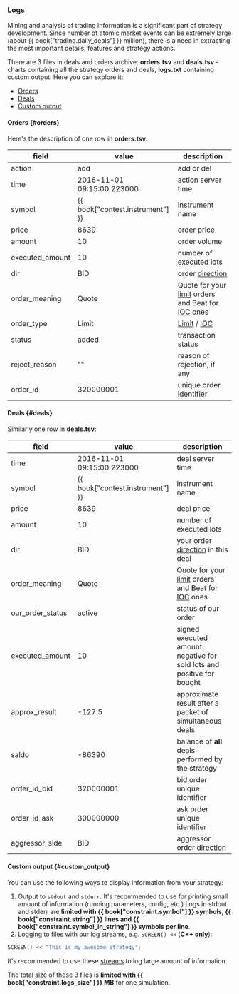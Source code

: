 ### Logs 

Mining and analysis of trading information is a significant part of strategy development.
Since number of atomic market events can be extremely large (about {{ book["trading.daily_deals"] }} million), there is a need in extracting the most important details, features and strategy actions.

There are 3 files in deals and orders archive:
**orders.tsv** and **deals.tsv** - charts containing all the strategy orders and deals,
**logs.txt** containing custom output.
Here you can explore it:

- [Orders](#orders)
- [Deals](#deals)
- [Custom output](#custom_output)

#### Orders {#orders}

Here's the description of one row in **orders.tsv**:

| field | value | description |
| --- | --- | --- |
| action | add | add or del |
| time | 2016-11-01 09:15:00.223000 | action server time |
| symbol | {{ book["contest.instrument"] }} | instrument name |
| price | 8639 | order price |
| amount | 10 | order volume |
| executed_amount | 10 | number of executed lots |
| dir | BID | order [direction](/terms.md#bid_and_ask) |
| order_meaning | Quote | Quote for your [limit](/terms.md#limit_order) orders and Beat for [IOC](/terms.md#ioc_order) ones |
| order_type | Limit | [Limit](/terms.md#limit_order) / [IOC](/terms.md#ioc_order) |
| status | added | transaction status |
| reject_reason | "" | reason of rejection, if any |
| order_id | 320000001 | unique order identifier |

#### Deals {#deals}

Similarly one row in **deals.tsv**:

| field | value | description |
| --- | --- | --- |
| time | 2016-11-01 09:15:00.223000 | deal server time |
| symbol | {{ book["contest.instrument"] }} | instrument name |
| price | 8639 | deal price |
| amount | 10 | number of executed lots |
| dir | BID | your order [direction](/terms.md#bid_and_ask) in this deal |
| order_meaning | Quote | Quote for your [limit](/terms.md#limit_order) orders and Beat for [IOC](/terms.md#ioc_order) ones |
| our_order_status | active | status of our order |
| executed_amount | 10 | signed executed amount: negative for sold lots and positive for bought |
| approx_result | -127.5 | approximate result after a packet of simultaneous deals |
| saldo | -86390 | balance of **all** deals performed by the strategy |
| order_id_bid | 320000001 | bid order unique identifier |
| order_id_ask | 300000000 | ask order unique identifier |
| aggressor_side | BID | aggressor order [direction](/terms.md#bid_and_ask) |

#### Custom output {#custom_output}

You can use the following ways to display information from your strategy:

1. Output to `stdout` and `stderr`.
  It's recommended to use for printing small amount of information (running parameters, config, etc.)
  Logs in stdout and stderr are **limited with {{ book["constraint.symbol"] }} symbols, {{ book["constraint.string"] }} lines and {{ book["constraint.symbol_in_string"] }} symbols per line**.
2. Logging to files with our log streams, e.g. `SCREEN() <<` (**C++ only**):

  ```c++
  SCREEN() << "This is my awesome strategy";
  ```

  It's recommended to use these [streams](/api/Other.md#logs) to log large amount of information.

  The total size of these 3 files is **limited with {{ book["constraint.logs_size"] }} MB** for one simulation.
